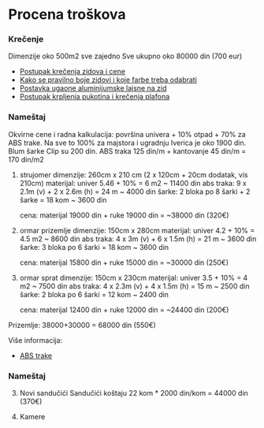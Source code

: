 # Procena troškova

### Krečenje

Dimenzije oko 500m2 sve zajedno
Sve ukupno oko 80000 din (700 eur)

- [Postupak krečenja zidova i cene](https://www.gradnja.rs/postupak-krecenja-zidova-i-cena/)
- [Kako se pravilno boje zidovi i koje farbe treba odabrati](https://www.gradnja.rs/bojenje-zidova-vrste-boja-cena/)
- [Postavka ugaone aluminijumske lajsne na zid](https://www.gradnja.rs/uradi-sam-postavka-ugaone-aluminijumske-lajsne-na-zid/)
- [Postupak krpljenja pukotina i krečenja plafona](https://www.gradnja.rs/postupak-saniranja-pukotina-i-krecenja-plafona/)

### Nameštaj

Okvirne cene i radna kalkulacija: površina univera + 10% otpad + 70% za ABS trake. Na sve to 100% za majstora i ugradnju
Iverica je oko 1900 din. Blum šarke Clip su 200 din. ABS traka 125 din/m + kantovanje 45 din/m = 170 din/m2

1.  strujomer
    dimenzije: 260cm x 210 cm (2 x 120cm + 20cm dodatak, vis 210cm)
    materijal: univer 5.46 + 10% = 6 m2 ~ 11400 din
                abs traka: 9 x 2.1m (v) + 2 x 2.6m (h) = 24 m ~ 4000 din
                šarke: 2 bloka po 8 šarki + 2 šarke = 18 kom ~ 3600 din

    cena: materijal 19000 din + ruke 19000 din = ~38000 din (320€)

2.  ormar prizemlje
    dimenzije: 150cm x 280cm
    materijal: univer 4.2 + 10% = 4.5 m2 ~ 8600 din
                abs traka: 4 x 3m (v) + 6 x 1.5m (h) = 21 m ~ 3600 din
                šarke: 3 bloka po 6 šarki = 18 kom ~ 3600 din

    cena: materijal 15800 din + ruke 15000 din = ~30000 din (250€)
    
3.  ormar sprat
    dimenzije: 150cm x 230cm
    materijal: univer 3.5 + 10% = 4 m2 ~ 7500 din
                abs traka: 4 x 2.3m (v) + 4 x 1.5m (h) = 15 m ~ 2500 din
                šarke: 2 bloka po 6 šarki = 12 kom ~ 2400 din

    cena: materijal 12400 din + ruke 12000 din = ~24400 din (200€)
    
Prizemlje: 38000+30000 = 68000 din (550€)

Više informacija:

- [ABS trake](https://www.gradnja.rs/abs-trake-kantovanje-debljina-cena/)

### Nameštaj
3. Novi sandučići
   Sandučići koštaju 22 kom * 2000 din/kom = 44000 din (370€)

4. Kamere
   